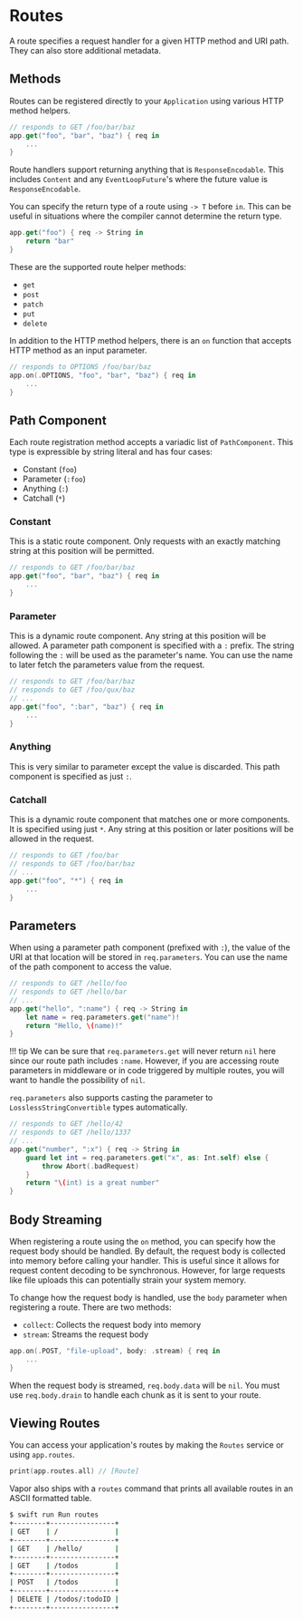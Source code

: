 # Routes

A route specifies a request handler for a given HTTP method and URI path. They can also store additional metadata.

## Methods

Routes can be registered directly to your `Application` using various HTTP method helpers. 

```swift
// responds to GET /foo/bar/baz
app.get("foo", "bar", "baz") { req in
	...
}
```

Route handlers support returning anything that is `ResponseEncodable`. This includes `Content` and any `EventLoopFuture`'s where the future value is `ResponseEncodable`.

You can specify the return type of a route using `-> T` before `in`. This can be useful in situations where the compiler cannot determine the return type.

```swift
app.get("foo") { req -> String in
	return "bar"
}
```

These are the supported route helper methods:

- `get`
- `post`
- `patch`
- `put`
- `delete`

In addition to the HTTP method helpers, there is an `on` function that accepts HTTP method as an input parameter. 

```swift
// responds to OPTIONS /foo/bar/baz
app.on(.OPTIONS, "foo", "bar", "baz") { req in
	...
}
```

## Path Component

Each route registration method accepts a variadic list of `PathComponent`. This type is expressible by string literal and has four cases:

- Constant (`foo`)
- Parameter (`:foo`)
- Anything (`:`)
- Catchall (`*`)

### Constant

This is a static route component. Only requests with an exactly matching string at this position will be permitted. 

```swift
// responds to GET /foo/bar/baz
app.get("foo", "bar", "baz") { req in
	...
}
```

### Parameter

This is a dynamic route component. Any string at this position will be allowed. A parameter path component is specified with a `:` prefix. The string following the `:` will be used as the parameter's name. You can use the name to later fetch the parameters value from the request.

```swift
// responds to GET /foo/bar/baz
// responds to GET /foo/qux/baz
// ...
app.get("foo", ":bar", "baz") { req in
	...
}
```

### Anything

This is very similar to parameter except the value is discarded. This path component is specified as just `:`. 

### Catchall

This is a dynamic route component that matches one or more components. It is specified using just `*`. Any string at this position or later positions will be allowed in the request. 

```swift
// responds to GET /foo/bar
// responds to GET /foo/bar/baz
// ...
app.get("foo", "*") { req in 
    ...
}
```

## Parameters

When using a parameter path component (prefixed with `:`), the value of the URI at that location will be stored in `req.parameters`. You can use the name of the path component to access the value. 

```swift
// responds to GET /hello/foo
// responds to GET /hello/bar
// ...
app.get("hello", ":name") { req -> String in
    let name = req.parameters.get("name")!
    return "Hello, \(name)!"
}
```

!!! tip
    We can be sure that `req.parameters.get` will never return `nil` here since our route path includes `:name`. However, if you are accessing route parameters in middleware or in code triggered by multiple routes, you will want to handle the possibility of `nil`.


`req.parameters` also supports casting the parameter to `LosslessStringConvertible` types automatically. 

```swift
// responds to GET /hello/42
// responds to GET /hello/1337
// ...
app.get("number", ":x") { req -> String in 
	guard let int = req.parameters.get("x", as: Int.self) else {
		throw Abort(.badRequest)
	}
	return "\(int) is a great number"
}
```

## Body Streaming

When registering a route using the `on` method, you can specify how the request body should be handled. By default, the request body is collected into memory before calling your handler. This is useful since it allows for request content decoding to be synchronous. However, for large requests like file uploads this can potentially strain your system memory. 

To change how the request body is handled, use the `body` parameter when registering a route. There are two methods:

- `collect`: Collects the request body into memory
- `stream`: Streams the request body

```swift
app.on(.POST, "file-upload", body: .stream) { req in
    ...
}
```

When the request body is streamed, `req.body.data` will be `nil`. You must use `req.body.drain` to handle each chunk as it is sent to your route. 

## Viewing Routes

You can access your application's routes by making the `Routes` service or using `app.routes`. 

```swift
print(app.routes.all) // [Route]
```

Vapor also ships with a `routes` command that prints all available routes in an ASCII formatted table. 

```sh
$ swift run Run routes
+--------+----------------+
| GET    | /              |
+--------+----------------+
| GET    | /hello/        |
+--------+----------------+
| GET    | /todos         |
+--------+----------------+
| POST   | /todos         |
+--------+----------------+
| DELETE | /todos/:todoID |
+--------+----------------+
```